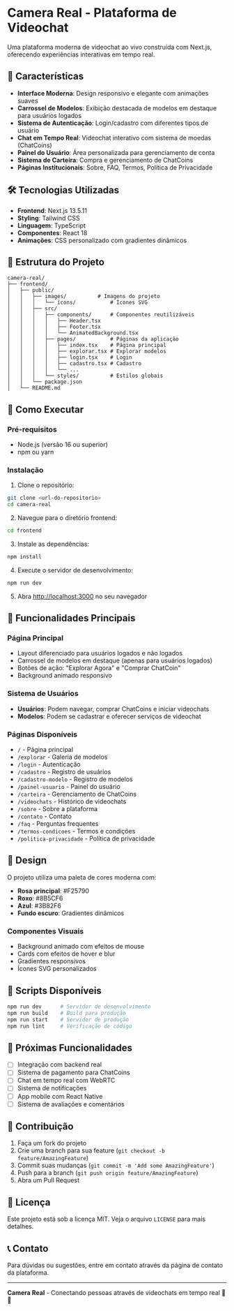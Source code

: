 # Camera Real - Plataforma de Videochat

Uma plataforma moderna de videochat ao vivo construída com Next.js, oferecendo experiências interativas em tempo real.

## 🚀 Características

- **Interface Moderna**: Design responsivo e elegante com animações suaves
- **Carrossel de Modelos**: Exibição destacada de modelos em destaque para usuários logados
- **Sistema de Autenticação**: Login/cadastro com diferentes tipos de usuário
- **Chat em Tempo Real**: Videochat interativo com sistema de moedas (ChatCoins)
- **Painel do Usuário**: Área personalizada para gerenciamento de conta
- **Sistema de Carteira**: Compra e gerenciamento de ChatCoins
- **Páginas Institucionais**: Sobre, FAQ, Termos, Política de Privacidade

## 🛠️ Tecnologias Utilizadas

- **Frontend**: Next.js 13.5.11
- **Styling**: Tailwind CSS
- **Linguagem**: TypeScript
- **Componentes**: React 18
- **Animações**: CSS personalizado com gradientes dinâmicos

## 📁 Estrutura do Projeto

```
camera-real/
├── frontend/
│   ├── public/
│   │   ├── images/          # Imagens do projeto
│   │   │   └── icons/           # Ícones SVG
│   │   ├── src/
│   │   │   ├── components/      # Componentes reutilizáveis
│   │   │   │   ├── Header.tsx
│   │   │   │   ├── Footer.tsx
│   │   │   │   └── AnimatedBackground.tsx
│   │   │   ├── pages/           # Páginas da aplicação
│   │   │   │   ├── index.tsx    # Página principal
│   │   │   │   ├── explorar.tsx # Explorar modelos
│   │   │   │   ├── login.tsx    # Login
│   │   │   │   ├── cadastro.tsx # Cadastro
│   │   │   │   └── ...
│   │   │   └── styles/          # Estilos globais
│   │   └── package.json
│   └── README.md
```

## 🚀 Como Executar

### Pré-requisitos

- Node.js (versão 16 ou superior)
- npm ou yarn

### Instalação

1. Clone o repositório:
```bash
git clone <url-do-repositorio>
cd camera-real
```

2. Navegue para o diretório frontend:
```bash
cd frontend
```

3. Instale as dependências:
```bash
npm install
```

4. Execute o servidor de desenvolvimento:
```bash
npm run dev
```

5. Abra [http://localhost:3000](http://localhost:3000) no seu navegador

## 📱 Funcionalidades Principais

### Página Principal
- Layout diferenciado para usuários logados e não logados
- Carrossel de modelos em destaque (apenas para usuários logados)
- Botões de ação: "Explorar Agora" e "Comprar ChatCoin"
- Background animado responsivo

### Sistema de Usuários
- **Usuários**: Podem navegar, comprar ChatCoins e iniciar videochats
- **Modelos**: Podem se cadastrar e oferecer serviços de videochat

### Páginas Disponíveis
- `/` - Página principal
- `/explorar` - Galeria de modelos
- `/login` - Autenticação
- `/cadastro` - Registro de usuários
- `/cadastro-modelo` - Registro de modelos
- `/painel-usuario` - Painel do usuário
- `/carteira` - Gerenciamento de ChatCoins
- `/videochats` - Histórico de videochats
- `/sobre` - Sobre a plataforma
- `/contato` - Contato
- `/faq` - Perguntas frequentes
- `/termos-condicoes` - Termos e condições
- `/politica-privacidade` - Política de privacidade

## 🎨 Design

O projeto utiliza uma paleta de cores moderna com:
- **Rosa principal**: #F25790
- **Roxo**: #8B5CF6
- **Azul**: #3B82F6
- **Fundo escuro**: Gradientes dinâmicos

### Componentes Visuais
- Background animado com efeitos de mouse
- Cards com efeitos de hover e blur
- Gradientes responsivos
- Ícones SVG personalizados

## 🔧 Scripts Disponíveis

```bash
npm run dev      # Servidor de desenvolvimento
npm run build    # Build para produção
npm run start    # Servidor de produção
npm run lint     # Verificação de código
```

## 📝 Próximas Funcionalidades

- [ ] Integração com backend real
- [ ] Sistema de pagamento para ChatCoins
- [ ] Chat em tempo real com WebRTC
- [ ] Sistema de notificações
- [ ] App mobile com React Native
- [ ] Sistema de avaliações e comentários

## 🤝 Contribuição

1. Faça um fork do projeto
2. Crie uma branch para sua feature (`git checkout -b feature/AmazingFeature`)
3. Commit suas mudanças (`git commit -m 'Add some AmazingFeature'`)
4. Push para a branch (`git push origin feature/AmazingFeature`)
5. Abra um Pull Request

## 📄 Licença

Este projeto está sob a licença MIT. Veja o arquivo `LICENSE` para mais detalhes.

## 📞 Contato

Para dúvidas ou sugestões, entre em contato através da página de contato da plataforma.

---

**Camera Real** - Conectando pessoas através de videochats em tempo real 🎥✨ 